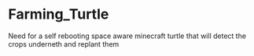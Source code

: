 # Farming_Turtle
Need for a self rebooting space aware minecraft turtle that will detect the crops underneth and replant them 
